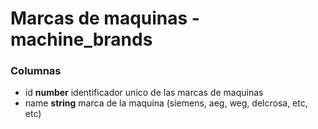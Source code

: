 # Marcas de maquinas - machine_brands
### Columnas 
- id **number** identificador unico de las marcas de maquinas
- name **string** marca de la maquina (siemens, aeg, weg, delcrosa, etc, etc)
